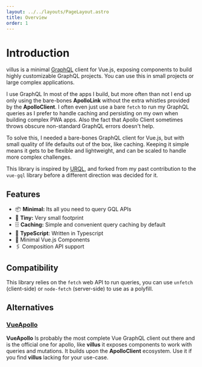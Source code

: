 ```yaml
---
layout: ../../layouts/PageLayout.astro
title: Overview
order: 1
---
```


# Introduction

villus is a minimal [GraphQL](https://graphql.org/) client for Vue.js, exposing components to build highly customizable GraphQL projects. You can use this in small projects or large complex applications.

I use GraphQL In most of the apps I build, but more often than not I end up only using the bare-bones **ApolloLink** without the extra whistles provided by the **ApolloClient**. I often even just use a bare `fetch` to run my GraphQL queries as I prefer to handle caching and persisting on my own when building complex PWA apps. Also the fact that Apollo Client sometimes throws obscure non-standard GraphQL errors doesn't help.

To solve this, I needed a bare-bones GraphQL client for Vue.js, but with small quality of life defaults out of the box, like caching. Keeping it simple means it gets to be flexible and lightweight, and can be scaled to handle more complex challenges.

This library is inspired by [URQL](https://github.com/FormidableLabs/urql), and forked from my past contribution to the `vue-gql` library before a different direction was decided for it.

## Features

- 📦 **Minimal:** Its all you need to query GQL APIs
- 🦐 **Tiny:** Very small footprint
- 🗄 **Caching:** Simple and convenient query caching by default
- 💪 **TypeScript**: Written in Typescript
- 💚 Minimal Vue.js Components
- 🖇 Composition API support

## Compatibility

This library relies on the `fetch` web API to run queries, you can use `unfetch` (client-side) or `node-fetch` (server-side) to use as a polyfill.

## Alternatives

### [VueApollo](https://github.com/vue/vue-apollo)

**VueApollo** Is probably the most complete Vue GraphQL client out there and is the official one for apollo, like **villus** it exposes components to work with queries and mutations. It builds upon the **ApolloClient** ecosystem. Use it if you find **villus** lacking for your use-case.
